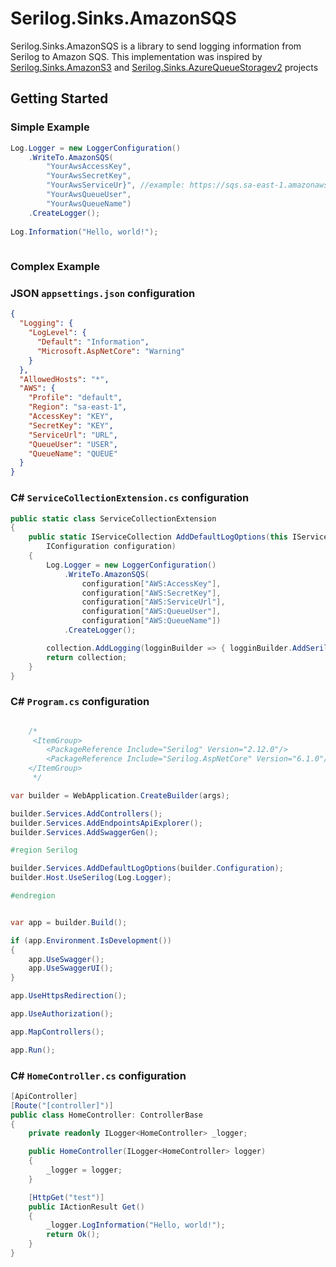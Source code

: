 # Serilog.Sinks.AmazonSQS

Serilog.Sinks.AmazonSQS is a library to send logging information from Serilog to Amazon SQS. This implementation was inspired by [Serilog.Sinks.AmazonS3](https://github.com/serilog-contrib/Serilog.Sinks.AmazonS3) and [Serilog.Sinks.AzureQueueStoragev2](https://github.com/GMIRelayMed/Serilog.Sinks.AzureQueueStoragev2) projects

## Getting Started

### Simple Example
```C#
Log.Logger = new LoggerConfiguration()
    .WriteTo.AmazonSQS(
        "YourAwsAccessKey",
        "YourAwsSecretKey",
        "YourAwsServiceUr}", //example: https://sqs.sa-east-1.amazonaws.com
        "YourAwsQueueUser",
        "YourAwsQueueName")
    .CreateLogger();
    
Log.Information("Hello, world!");   
 
```

### Complex Example

### JSON `appsettings.json` configuration
```JSON
{
  "Logging": {
    "LogLevel": {
      "Default": "Information",
      "Microsoft.AspNetCore": "Warning"
    }
  },
  "AllowedHosts": "*",
  "AWS": {
    "Profile": "default",
    "Region": "sa-east-1",
    "AccessKey": "KEY",
    "SecretKey": "KEY",
    "ServiceUrl": "URL",
    "QueueUser": "USER",
    "QueueName": "QUEUE"
  }
}

```
### C# `ServiceCollectionExtension.cs` configuration
```C#
public static class ServiceCollectionExtension
{
    public static IServiceCollection AddDefaultLogOptions(this IServiceCollection collection,
        IConfiguration configuration)
    {
        Log.Logger = new LoggerConfiguration()          
            .WriteTo.AmazonSQS(
                configuration["AWS:AccessKey"],
                configuration["AWS:SecretKey"],
                configuration["AWS:ServiceUrl"],
                configuration["AWS:QueueUser"],
                configuration["AWS:QueueName"])
            .CreateLogger();

        collection.AddLogging(logginBuilder => { logginBuilder.AddSerilog(); });
        return collection;
    }
}
```

### C# `Program.cs` configuration
```C#

    /* 
     <ItemGroup>
        <PackageReference Include="Serilog" Version="2.12.0"/>
        <PackageReference Include="Serilog.AspNetCore" Version="6.1.0"/>        
    </ItemGroup>     
     */

var builder = WebApplication.CreateBuilder(args);

builder.Services.AddControllers();
builder.Services.AddEndpointsApiExplorer();
builder.Services.AddSwaggerGen();

#region Serilog

builder.Services.AddDefaultLogOptions(builder.Configuration);
builder.Host.UseSerilog(Log.Logger);

#endregion


var app = builder.Build();

if (app.Environment.IsDevelopment())
{
    app.UseSwagger();
    app.UseSwaggerUI();
}

app.UseHttpsRedirection();

app.UseAuthorization();

app.MapControllers();

app.Run();

```

### C# `HomeController.cs` configuration

```C#
[ApiController]
[Route("[controller]")]
public class HomeController: ControllerBase
{
    private readonly ILogger<HomeController> _logger;

    public HomeController(ILogger<HomeController> logger)
    {
        _logger = logger;
    }

    [HttpGet("test")]
    public IActionResult Get()
    {
        _logger.LogInformation("Hello, world!");
        return Ok();
    }
}
```

